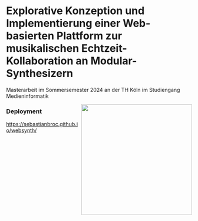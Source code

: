 # Explorative Konzeption und Implementierung einer Web-basierten Plattform zur musikalischen Echtzeit-Kollaboration an Modular-Synthesizern
Masterarbeit im Sommersemester 2024 an der TH Köln im Studiengang Medieninformatik

<img width="300" align="right" src="https://github.com/sebastianbroc/websynth/assets/63352229/8a731d5a-95dc-42da-81fe-cc67ab6baa50">

### Deployment
https://sebastianbroc.github.io/websynth/
